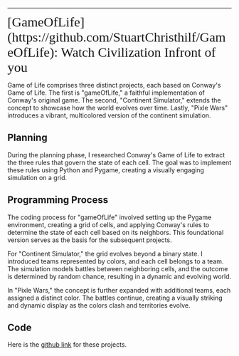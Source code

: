 
---
<span style="font-family: Comic Sans MS; font-size: 30px;">
[GameOfLife](https://github.com/StuartChristhilf/GameOfLife): Watch Civilization Infront of you
</span>


Game of Life comprises three distinct projects, each based on Conway's Game of Life. The first is "gameOfLife," a faithful implementation of Conway's original game. The second, "Continent Simulator," extends the concept to showcase how the world evolves over time. Lastly, "Pixle Wars" introduces a vibrant, multicolored version of the continent simulation.

## Planning

During the planning phase, I researched Conway's Game of Life to extract the three rules that govern the state of each cell. The goal was to implement these rules using Python and Pygame, creating a visually engaging simulation on a grid.

## Programming Process

The coding process for "gameOfLife" involved setting up the Pygame environment, creating a grid of cells, and applying Conway's rules to determine the state of each cell based on its neighbors. This foundational version serves as the basis for the subsequent projects.

For "Continent Simulator," the grid evolves beyond a binary state. I introduced teams represented by colors, and each cell belongs to a team. The simulation models battles between neighboring cells, and the outcome is determined by random chance, resulting in a dynamic and evolving world.

In "Pixle Wars," the concept is further expanded with additional teams, each assigned a distinct color. The battles continue, creating a visually striking and dynamic display as the colors clash and territories evolve.

## Code
Here is the [github link](https://github.com/StuartChristhilf/GameOfLife) for these projects.
